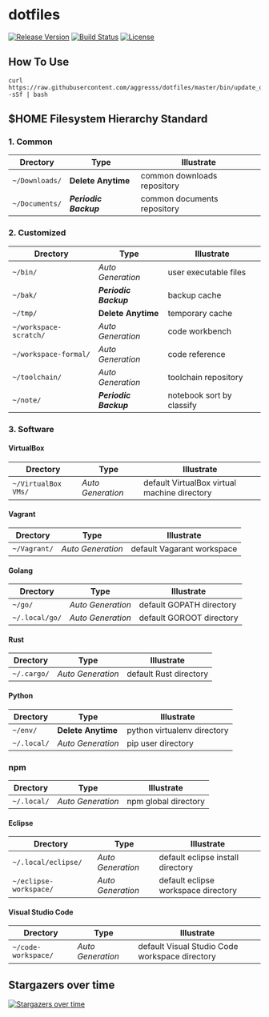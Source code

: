 # dotfiles

[![Release Version](https://img.shields.io/github/v/release/aggresss/dotfiles)](https://github.com/aggresss/dotfiles/releases)
[![Build Status](https://www.travis-ci.org/aggresss/dotfiles.svg?branch=master)](https://www.travis-ci.org/aggresss/dotfiles)
[![License](https://img.shields.io/github/license/aggresss/dotfiles.svg)](https://github.com/aggresss/dotfiles)

## How To Use

```shell
curl https://raw.githubusercontent.com/aggresss/dotfiles/master/bin/update_dotfiles.sh -sSf | bash
```

## $HOME Filesystem Hierarchy Standard

### 1. Common

| Drectory | Type | Illustrate |
|---|---|---|
| `~/Downloads/` | **Delete Anytime** | common downloads repository |
| `~/Documents/` | ***Periodic Backup*** | common documents repository |

### 2. Customized

| Drectory | Type | Illustrate |
|---|---|---|
| `~/bin/` | *Auto Generation* | user executable files |
| `~/bak/` | ***Periodic Backup*** | backup cache |
| `~/tmp/` | **Delete Anytime** | temporary cache |
| `~/workspace-scratch/` | *Auto Generation* | code workbench |
| `~/workspace-formal/` | *Auto Generation* | code reference |
| `~/toolchain/` | *Auto Generation* | toolchain repository |
| `~/note/` | ***Periodic Backup*** | notebook sort by classify |

### 3. Software

#### VirtualBox

| Drectory | Type | Illustrate |
|---|---|---|
| `~/VirtualBox VMs/` | *Auto Generation* | default VirtualBox virtual machine directory |

#### Vagrant

| Drectory | Type | Illustrate |
|---|---|---|
| `~/Vagrant/` | *Auto Generation* | default Vagarant workspace |

#### Golang

| Drectory | Type | Illustrate |
|---|---|---|
| `~/go/` | *Auto Generation* | default GOPATH directory |
| `~/.local/go/` | *Auto Generation* | default GOROOT directory |

#### Rust

| Drectory | Type | Illustrate |
|---|---|---|
|`~/.cargo/`| *Auto Generation* | default Rust directory |

#### Python

| Drectory | Type | Illustrate |
|---|---|---|
| `~/env/` | **Delete Anytime** | python virtualenv directory |
| `~/.local/` | *Auto Generation* | pip user directory |

### npm

| Drectory | Type | Illustrate |
|---|---|---|
| `~/.local/` | *Auto Generation* | npm global directory |

#### Eclipse
| Drectory | Type | Illustrate |
|---|---|---|
| `~/.local/eclipse/` | *Auto Generation* | default eclipse install directory |
| `~/eclipse-workspace/` | *Auto Generation* | default eclipse workspace directory |

#### Visual Studio Code
| Drectory | Type | Illustrate |
|---|---|---|
| `~/code-workspace/` | *Auto Generation* | default Visual Studio Code workspace directory |

## Stargazers over time

[![Stargazers over time](https://starchart.cc/aggresss/dotfiles.svg)](https://starchart.cc/aggresss/dotfiles)
